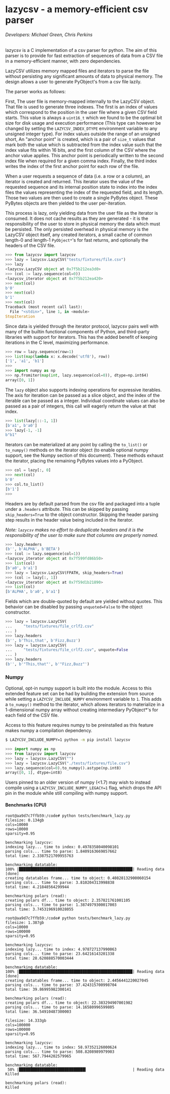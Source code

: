 # lazycsv - a memory-efficient csv parser

###### Developers: Michael Green, Chris Perkins

lazycsv is a C implementation of a csv parser for python. The aim of this
parser is to provide for fast extraction of sequences of data from a CSV file
in a memory-efficient manner, with zero dependencies.

LazyCSV utilizes memory mapped files and iterators to parse the file without
persisting any significant amounts of data to physical memory. The design
allows a user to generate PyObject's from a csv file lazily.

The parser works as follows:

First, The user file is memory-mapped internally to the LazyCSV object. That
file is used to generate three indexes. The first is an index of values which
correspond to the position in the user file where a given CSV field starts.
This value is always a `uint16_t` which we found to be the optimal bit size for
disk usage and execution performance (This type can however be changed by
setting the `LAZYCSV_INDEX_DTYPE` environment variable to any unsigned integer
type). For index values outside the range of an unsigned short, An "anchor
point" is created, which is a pair of `size_t` values that mark both the value
which is subtracted from the index value such that the index value fits within
16 bits, and the first column of the CSV where the anchor value applies. This
anchor point is periodically written to the second index file when required for
a given comma index. Finally, the third index writes the index of the first
anchor point for each row of the file.

When a user requests a sequence of data (i.e. a row or a column), an iterator
is created and returned. This iterator uses the value of the requested sequence
and its internal position state to index into the index files the values
representing the index of the requested field, and its length. Those two values
are then used to create a single PyBytes object. These PyBytes objects are then
yielded to the user per-iteration.

This process is lazy, only yielding data from the user file as the iterator is
consumed. It does not cache results as they are generated - it is the
responsibility of the user to store in physical memory the data which must be
persisted. The only persisted overhead in physical memory is the LazyCSV object
itself, any created iterators, a small cache of common length-0 and length-1
`PyObject*`'s for fast returns, and optionally the headers of the CSV file.

```python
>>> from lazycsv import lazycsv
>>> lazy = lazycsv.LazyCSV("tests/fixtures/file.csv")
>>> lazy
<lazycsv.LazyCSV object at 0x7f5b212ea3d0>
>>> (col := lazy.sequence(col=0))
<lazycsv_iterator object at 0x7f5b212ea420>
>>> next(col)
b'0'
>>> next(col)
b'1'
>>> next(col)
Traceback (most recent call last):
  File "<stdin>", line 1, in <module>
StopIteration
```

Since data is yielded through the iterator protocol, lazycsv pairs well with
many of the builtin functional components of Python, and third-party libraries
with support for iterators. This has the added benefit of keeping iterations in
the C level, maximizing performance.

```python
>>> row = lazy.sequence(row=1)
>>> list(map(lambda x: x.decode('utf8'), row))
['1', 'a1', 'b1']
>>>
>>> import numpy as np
>>> np.fromiter(map(int, lazy.sequence(col=0)), dtype=np.int64)
array([0, 1])
```

The `lazy` object also supports indexing operations for expressive iterables.
The axis for iteration can be passed as a slice object, and the index of the
iterable can be passed as a integer. Individual coordinate values can also be
passed as a pair of integers, this call will eagerly return the value at that
index.

```python
>>> list(lazy[::-1, 1])
[b'a1', b'a0']
>>> lazy[-1, -1]
b"b1"
```

Iterators can be materialized at any point by calling the `to_list()` or
`to_numpy()` methods on the iterator object (to enable optional numpy support,
see the Numpy section of this document). These methods exhaust the iterator,
placing the remaining PyBytes values into a PyObject.

```python
>>> col = lazy[:, 0]
>>> next(col)
b'0'
>>> col.to_list()
[b'1']
>>>
```

Headers are by default parsed from the csv file and packaged into a tuple under
a `.headers` attribute. This can be skipped by passing `skip_headers=True` to
the object constructor. Skipping the header parsing step results in the header
value being included in the iterator.

*Note: `lazycsv` makes no effort to deduplicate headers and it is the
responsibility of the user to make sure that columns are properly named.*

```python
>>> lazy.headers
(b'', b'ALPHA', b'BETA')
>>> (col := lazy.sequence(col=1))
<lazycsv_iterator object at 0x7f599fd86b50>
>>> list(col)
[b'a0', b'a1']
>>> lazy = lazycsv.LazyCSV(FPATH, skip_headers=True)
>>> (col := lazy[:, 1])
<lazycsv_iterator object at 0x7f59d1b21890>
>>> list(col)
[b'ALPHA', b'a0', b'a1']
```

Fields which are double-quoted by default are yielded without quotes. This
behavior can be disabled by passing `unquoted=False` to the object constructor.

```python
>>> lazy = lazycsv.LazyCSV(
...     "tests/fixtures/file_crlf2.csv"
... )
>>> lazy.headers
(b'', b'This,that', b'Fizz,Buzz')
>>> lazy = lazycsv.LazyCSV(
...     "tests/fixtures/file_crlf2.csv", unquote=False
... )
>>> lazy.headers
(b'', b'"This,that"', b'"Fizz,Buzz"')
```

### Numpy

Optional, opt-in numpy support is built into the module. Access to this
extended feature set can be had by building the extension from source while
setting a `LAZYCSV_INCLUDE_NUMPY` environment variable to `1`. This adds a
`to_numpy()` method to the iterator, which allows iterators to materialize in a
1-dimensional numpy array without creating intermediary PyObject*'s for each
field of the CSV file.

Access to this feature requires numpy to be preinstalled as this feature makes
numpy a compilation dependency.

```bash
$ LAZYCSV_INCLUDE_NUMPY=1 python -m pip install lazycsv
```
```python
>>> import numpy as np
>>> from lazycsv import lazycsv
>>> lazy = lazycsv.LazyCSV("")
>>> lazy = lazycsv.LazyCSV("./tests/fixtures/file.csv")
>>> lazy.sequence(col=0).to_numpy().astype(np.int8)
array([0, 1], dtype=int8)
```

Users pinned to an older version of numpy (<1.7) may wish to instead compile
using a `LAZYCSV_INCLUDE_NUMPY_LEGACY=1` flag, which drops the API pin in the
module while still compiling with numpy support.

#### Benchmarks (CPU)

```
root@aa9d7c7ffb59:/code# python tests/benchmark_lazy.py
filesize: 0.134gb
cols=10000
rows=10000
sparsity=0.95

benchmarking lazycsv:
indexing lazy... time to index: 0.4978358040098101
parsing cols... time to parse: 1.8409163669857662
total time: 2.3387521709955763

benchmarking datatable:
100% |██████████████████████████████████████████████████| Reading data [done]
creating datatables frame... time to object: 0.40828132900060154
parsing cols... time to parse: 3.810204313998838
total time: 4.21848564299944

benchmarking polars (read):
creating polars df... time to object: 2.357821761001105
parsing cols... time to parse: 1.3874979300017003
total time: 3.7453196910028055
```

```
root@aa9d7c7ffb59:/code# python tests/benchmark_lazy.py
filesize: 1.387gb
cols=10000
rows=100000
sparsity=0.95

benchmarking lazycsv:
indexing lazy... time to index: 4.978727137990063
parsing cols... time to parse: 23.64216143201338
total time: 28.620888570003444

benchmarking datatable:
100% |██████████████████████████████████████████████████| Reading data [done]
creating datatables frame... time to object: 2.4456441220027045
parsing cols... time to parse: 37.424315700998704
total time: 39.86995982300141

benchmarking polars (read):
creating polars df... time to object: 22.383294907001982
parsing cols... time to parse: 14.16580996599805
total time: 36.54910487300003
```

```
filesize: 14.333gb
cols=100000
rows=100000
sparsity=0.95

benchmarking lazycsv:
indexing lazy... time to index: 58.97352126000624
parsing cols... time to parse: 508.8208989979903
total time: 567.7944202579965

benchmarking datatable:
 58% |█████████████████████████████▍                    | Reading data Killed

benchmarking polars (read):
Killed
```
